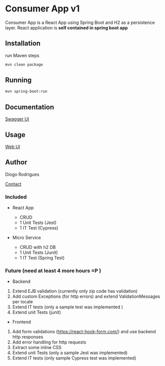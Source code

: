 # Consumer App v1

Consumer App is a React App using Spring Boot and H2 as a persistence layer. React application is **self contained in spring boot app**

## Installation

run Maven steps

```bash
mvn clean package
```


## Running
```bash
mvn spring-boot:run
```


## Documentation

[Swagger UI](http://localhost:8080/swagger-ui/index.html#/)

## Usage
[Web UI](http://localhost:8080)

## Author
Diogo Rodrigues

[Contact](rodrigues.jdiogo@gmail.com)

### Included
* React App
  * CRUD
  * 1 Unit Tests (Jest)
  * 1 IT Test (Cypress)
    
* Micro Service
  * CRUD with h2 DB
  * 1 Unit Tests (Junit)
  * 1 IT Test (Spring Test)

### Future (need at least 4 more hours =P )

* Backend
1. Extend EJB validation (currently only zip code has validation)
2. Add custom Exceptions (for http errors) and extend ValidationMessages per locale 
3. Extend IT tests (only a sample test was implemented )
4. Extend unit Tests (junit)

* Frontend
1. Add form validations (https://react-hook-form.com/) and use backend http responses
2. Add error handling for http requests
3. Extract some inline CSS
4. Extend unit Tests (only a sample Jest was implemented)
5. Extend IT tests (only sample Cypress test was implemented)
